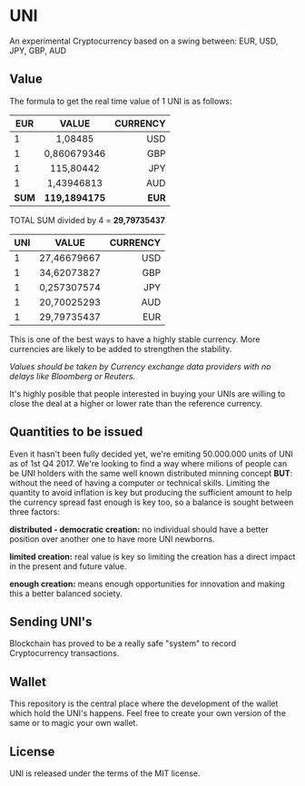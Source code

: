 UNI
=====================================

An experimental Cryptocurrency based on a swing between: EUR, USD, JPY, GBP, AUD

## Value
The formula to get the real time value of 1 UNI is as follows:

| EUR        | VALUE           | CURRENCY  |
| ------------- |:-------------:| -----:|
| 1      | 1,08485 | USD |
| 1  | 0,860679346      |   GBP |
| 1 | 115,80442     |    JPY |
| 1 | 1,43946813     |    AUD |
| **SUM**        | **119,1894175**           | **EUR**  |

TOTAL SUM divided by 4 = **29,79735437**

| UNI        | VALUE           | CURRENCY  |
| ------------- |:-------------:| -----:|
| 1      | 27,46679667 | USD |
| 1  | 34,62073827      |   GBP |
| 1 | 0,257307574     |    JPY |
| 1 | 20,70025293     |    AUD |
| 1 | 29,79735437     |    EUR |
 
This is one of the best ways to have a highly stable currency. More currencies are likely to be added to strengthen the  stability.

*Values should be taken by Currency exchange data providers with no delays like Bloomberg or Reuters.*

It's highly posible that people interested in buying your UNIs are willing to close the deal at a higher or lower rate than the reference currency.

## Quantities to be issued

Even it hasn't been fully decided yet, we're emiting 50.000.000 units of UNI as of 1st Q4 2017. We're looking to find a way where milions of people can be UNI holders with the same well known distributed minning concept **BUT**: without the need of having a computer or technical skills. Limiting the quantity to avoid inflation is key but producing the sufficient amount to help the currency spread fast enough is key too, so a balance is sought between three factors:

**distributed - democratic creation:** no individual should have a better position over another one to have more UNI newborns.

**limited creation:** real value is key so limiting the creation has a direct impact in the present and future value.

**enough creation:** means enough opportunities for innovation and making this a better balanced society.


## Sending UNI's

Blockchain has proved to be a really safe "system" to record Cryptocurrency transactions.

## Wallet

This repository is the central place where the development of the wallet which hold the UNI's happens. Feel free to create your own version of the same or to magic your own wallet.

License
-------

UNI is released under the terms of the MIT license.

